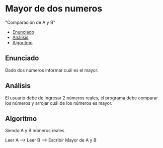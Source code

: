 # Mayor de dos numeros
"Comparación de A y B"

 - [Enunciado](#enunciado)
 - [Análisis](#análisis)
 - [Algoritmo](#algoritmo)
 
## Enunciado ##
Dado dos números informar cuál es el mayor.

## Análisis ##
El usuario debe de ingresar 2 números reales, el programa debe comparar los números y arrojar cuál de los números es mayor.

## Algoritmo ##
Siendo A y B números reales.

Leer A --> Leer B --> Escribir Mayor de A y B
